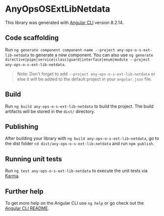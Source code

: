 # AnyOpsOSExtLibNetdata

This library was generated with [Angular CLI](https://github.com/angular/angular-cli) version 8.2.14.

## Code scaffolding

Run `ng generate component component-name --project any-ops-o-s-ext-lib-netdata` to generate a new component. You can also use `ng generate directive|pipe|service|class|guard|interface|enum|module --project any-ops-o-s-ext-lib-netdata`.
> Note: Don't forget to add `--project any-ops-o-s-ext-lib-netdata` or else it will be added to the default project in your `angular.json` file. 

## Build

Run `ng build any-ops-o-s-ext-lib-netdata` to build the project. The build artifacts will be stored in the `dist/` directory.

## Publishing

After building your library with `ng build any-ops-o-s-ext-lib-netdata`, go to the dist folder `cd dist/any-ops-o-s-ext-lib-netdata` and run `npm publish`.

## Running unit tests

Run `ng test any-ops-o-s-ext-lib-netdata` to execute the unit tests via [Karma](https://karma-runner.github.io).

## Further help

To get more help on the Angular CLI use `ng help` or go check out the [Angular CLI README](https://github.com/angular/angular-cli/blob/master/README.md).
